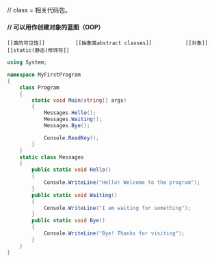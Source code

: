 // class = 相关代码包。
#### // 可以用作创建对象的蓝图（OOP）

    [[类的可见性]]          [[抽象类abstract classes]]           [[对象]]               [[static(静态)修饰符]]

```c#
using System;

namespace MyFirstProgram
{
    class Program
    {
        static void Main(string[] args)
        {
            Messages.Hello();
            Messages.Waiting();
            Messages.Bye();

            Console.ReadKey();
        }
    }
    static class Messages
    {
        public static void Hello()
        {
            Console.WriteLine("Hello! Welcome to the program");
        }
        public static void Waiting()
        {
            Console.WriteLine("I am waiting for something");
        }
        public static void Bye()
        {
            Console.WriteLine("Bye! Thanks for visiting");
        }
    }
}
```